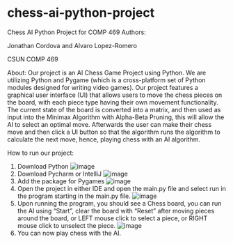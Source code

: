 # chess-ai-python-project
Chess AI Python Project for COMP 469
Authors:

Jonathan Cordova and
Alvaro Lopez-Romero

CSUN COMP 469

About:
Our project is an AI Chess Game Project using Python. We are utilizing Python and Pygame (which is a cross-platform set of Python modules designed for writing video games). Our project features a graphical user interface (UI) that allows users to move the chess pieces on the board, with each piece type having their own movement functionality. The current state of the board is converted into a matrix, and then used as input into the Minimax Algorithm with Alpha-Beta Pruning, this will allow the AI to select an optimal move. Afterwards the user can make their chess move and then click a UI button so that the algorithm runs the algorithm to calculate the next move, hence, playing chess with an AI algorithm.

How to run our project:
1. Download Python
![image](https://user-images.githubusercontent.com/29684905/235262840-9bec7ba0-c9d9-40c6-94c6-8ad7caa60b11.png)
2. Download Pycharm or IntelliJ
![image](https://user-images.githubusercontent.com/29684905/235262890-d3619ac8-c4fa-4f74-a8f4-401863bf5d89.png)
3. Add the package for Pygames
![image](https://user-images.githubusercontent.com/29684905/235262929-c9503bcd-7345-4185-8f14-40c91168c278.png)
4. Open the project in either IDE and open the main.py file and select run in the program starting in the main.py file.
![image](https://user-images.githubusercontent.com/29684905/235263042-a06a0df1-8d5b-4785-8b69-3ba1b3735460.png)
5. Upon running the program, you should see a Chess board, you can run the AI using “Start”, clear the board with “Reset” after moving pieces around the board, or LEFT mouse click to select a piece, or RIGHT mouse click to unselect the piece.
![image](https://user-images.githubusercontent.com/29684905/235263059-619ef7e1-21a0-4adb-9546-0b9bc0b4561d.png)
6. You can now play chess with the AI.
